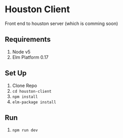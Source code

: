 # Houston Client

Front end to houston server (which is comming soon)

## Requirements

1. Node v5
2. Elm Platform 0.17

## Set Up

1. Clone Repo
2. `cd houston-client`
3. `npm install`
4. `elm-package install`

## Run

1. `npm run dev`
